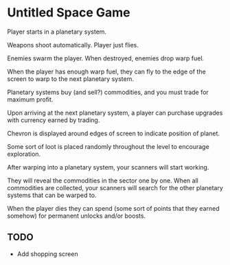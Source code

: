 # Untitled Space Game

Player starts in a planetary system.

Weapons shoot automatically. Player just flies.

Enemies swarm the player. When destroyed, enemies drop warp fuel.

When the player has enough warp fuel, they can fly to the edge of the screen to warp to the next planetary system.

Planetary systems buy (and sell?) commodities, and you must trade for maximum profit.

Upon arriving at the next planetary system, a player can purchase upgrades with currency earned by trading.

Chevron is displayed around edges of screen to indicate position of planet.

Some sort of loot is placed randomly throughout the level to encourage exploration.

After warping into a planetary system, your scanners will start working.

They will reveal the commodities in the sector one by one. When all commodities are collected, your scanners will search for the other planetary systems that can be warped to.

When the player dies they can spend (some sort of points that they earned somehow) for permanent unlocks and/or boosts.

## TODO

- Add shopping screen
